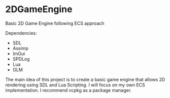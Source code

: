 # 2DGameEngine
Basic 2D Game Engine following ECS approach

Dependencies:
- SDL 
- Assimp
- ImGui
- SPDLog
- Lua
- GLM

The main idea of this project is to create a basic game engine that allows 2D rendering using SDL and Lua Scripting. I will focus on my own ECS implementation. I recommend vcpkg as a package manager.
